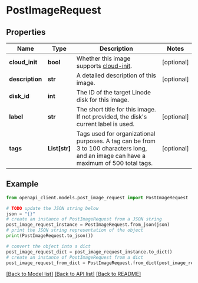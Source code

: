 # PostImageRequest


## Properties

Name | Type | Description | Notes
------------ | ------------- | ------------- | -------------
**cloud_init** | **bool** | Whether this image supports [cloud-init](https://www.linode.com/docs/guides/write-files-with-cloud-init/). | [optional] 
**description** | **str** | A detailed description of this image. | [optional] 
**disk_id** | **int** | The ID of the target Linode disk for this image. | 
**label** | **str** | The short title for this image. If not provided, the disk&#39;s current label is used. | [optional] 
**tags** | **List[str]** | Tags used for organizational purposes. A tag can be from 3 to 100 characters long, and an image can have a maximum of 500 total tags. | [optional] 

## Example

```python
from openapi_client.models.post_image_request import PostImageRequest

# TODO update the JSON string below
json = "{}"
# create an instance of PostImageRequest from a JSON string
post_image_request_instance = PostImageRequest.from_json(json)
# print the JSON string representation of the object
print(PostImageRequest.to_json())

# convert the object into a dict
post_image_request_dict = post_image_request_instance.to_dict()
# create an instance of PostImageRequest from a dict
post_image_request_from_dict = PostImageRequest.from_dict(post_image_request_dict)
```
[[Back to Model list]](../README.md#documentation-for-models) [[Back to API list]](../README.md#documentation-for-api-endpoints) [[Back to README]](../README.md)


